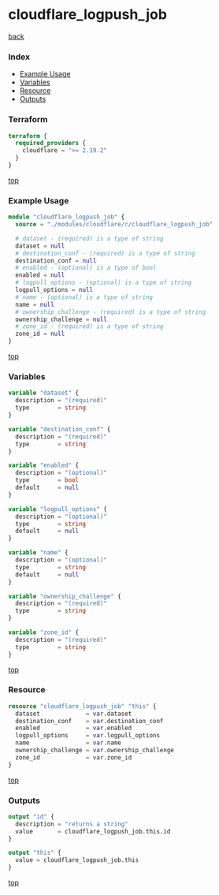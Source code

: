 # cloudflare_logpush_job

[back](../cloudflare.md)

### Index

- [Example Usage](#example-usage)
- [Variables](#variables)
- [Resource](#resource)
- [Outputs](#outputs)

### Terraform

```terraform
terraform {
  required_providers {
    cloudflare = ">= 2.19.2"
  }
}
```

[top](#index)

### Example Usage

```terraform
module "cloudflare_logpush_job" {
  source = "./modules/cloudflare/r/cloudflare_logpush_job"

  # dataset - (required) is a type of string
  dataset = null
  # destination_conf - (required) is a type of string
  destination_conf = null
  # enabled - (optional) is a type of bool
  enabled = null
  # logpull_options - (optional) is a type of string
  logpull_options = null
  # name - (optional) is a type of string
  name = null
  # ownership_challenge - (required) is a type of string
  ownership_challenge = null
  # zone_id - (required) is a type of string
  zone_id = null
}
```

[top](#index)

### Variables

```terraform
variable "dataset" {
  description = "(required)"
  type        = string
}

variable "destination_conf" {
  description = "(required)"
  type        = string
}

variable "enabled" {
  description = "(optional)"
  type        = bool
  default     = null
}

variable "logpull_options" {
  description = "(optional)"
  type        = string
  default     = null
}

variable "name" {
  description = "(optional)"
  type        = string
  default     = null
}

variable "ownership_challenge" {
  description = "(required)"
  type        = string
}

variable "zone_id" {
  description = "(required)"
  type        = string
}
```

[top](#index)

### Resource

```terraform
resource "cloudflare_logpush_job" "this" {
  dataset             = var.dataset
  destination_conf    = var.destination_conf
  enabled             = var.enabled
  logpull_options     = var.logpull_options
  name                = var.name
  ownership_challenge = var.ownership_challenge
  zone_id             = var.zone_id
}
```

[top](#index)

### Outputs

```terraform
output "id" {
  description = "returns a string"
  value       = cloudflare_logpush_job.this.id
}

output "this" {
  value = cloudflare_logpush_job.this
}
```

[top](#index)